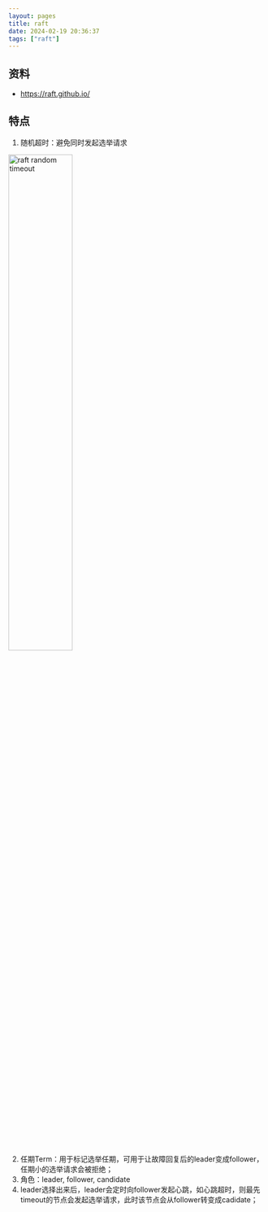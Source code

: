 ```yaml
---
layout: pages
title: raft
date: 2024-02-19 20:36:37
tags: ["raft"]
---
```


## 资料
* https://raft.github.io/

## 特点
1. 随机超时：避免同时发起选举请求
<img src="raft-random-timeout.png" width="50%" alt="raft random timeout">

2. 任期Term：用于标记选举任期，可用于让故障回复后的leader变成follower，任期小的选举请求会被拒绝；
3. 角色：leader, follower, candidate
4. leader选择出来后，leader会定时向follower发起心跳，如心跳超时，则最先timeout的节点会发起选举请求，此时该节点会从follower转变成cadidate；

<!-- more -->
